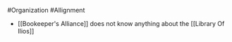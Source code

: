 #Organization #Allignment
 - [[Bookeeper's Alliance]]  does not know anything about the [[Library Of Ilios]] 
